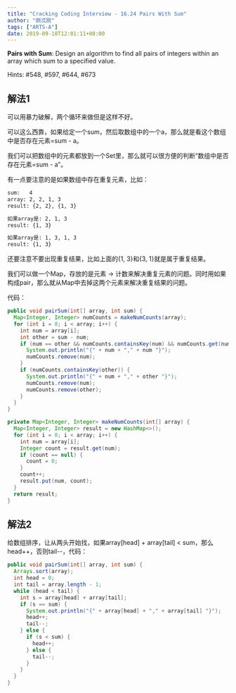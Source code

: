 ```yaml
---
title: "Cracking Coding Interview - 16.24 Pairs With Sum"
author: "颇忒脱"
tags: ["ARTS-A"]
date: 2019-09-18T12:01:11+08:00
---
```


<!--more-->

**Pairs with Sum**: Design an algorithm to find all pairs of integers within an array which sum to a specified value.

Hints: #548, #597, #644, #673

## 解法1

可以用暴力破解，两个循环来做但是这样不好。

可以这么西靠，如果给定一个sum，然后取数组中的一个a，那么就是看这个数组中是否存在元素=sum - a。

我们可以把数组中的元素都放到一个Set里，那么就可以很方便的判断“数组中是否存在元素=sum - a”。

有一点要注意的是如果数组中存在重复元素，比如：

```txt
sum:   4
array: 2, 2, 1, 3
result: {2, 2}, {1, 3}

如果array是: 2, 1, 3
result: {1, 3}

如果array是: 1, 3, 1, 3
result: {1, 3}
```

还要注意不要出现重复结果，比如上面的{1, 3}和{3, 1}就是属于重复结果。

我们可以做一个Map，存放的是元素 -> 计数来解决重复元素的问题。同时用如果构成pair，那么就从Map中去掉这两个元素来解决重复结果的问题。

代码：

```java
public void pairSum(int[] array, int sum) {
  Map<Integer, Integer> numCounts = makeNumCounts(array);
  for (int i = 0; i < array; i++) {
    int num = array[i];
    int other = sum - num;
    if (num == other && numCounts.containsKey(num) && numCounts.get(num) > 1) {
      System.out.println("{" + num + "," + num "}");
      numCounts.remove(num);
    }
    if (numCounts.containsKey(other)) {
      System.out.println("{" + num + "," + other "}");
      numCounts.remove(num);
      numCounts.remove(other);
    }
  }
}

private Map<Integer, Integer> makeNumCounts(int[] array) {
  Map<Integer, Integer> result = new HashMap<>();
  for (int i = 0; i < array; i++) {
    int num = array[i];
    Integer count = result.get(num);
    if (count == null) {
      count = 0;
    }
    count++;
    result.put(num, count);
  }
  return result;
}
```

## 解法2

给数组排序，让从两头开始找，如果array[head] + array[tail] < sum，那么head++，否则tail--，代码：

```java
public void pairSum(int[] array, int sum) {
  Arrays.sort(array);
  int head = 0;
  int tail = array.length - 1;
  while (head < tail) {
    int s = array[head] + array[tail];
    if (s == sum) {
      System.out.println("{" + array[head] + "," + array[tail] "}");
      head++;
      tail--;
    } else {
      if (s < sum) {
        head++;
      } else {
        tail--;
      }
    }
  }
}
```

